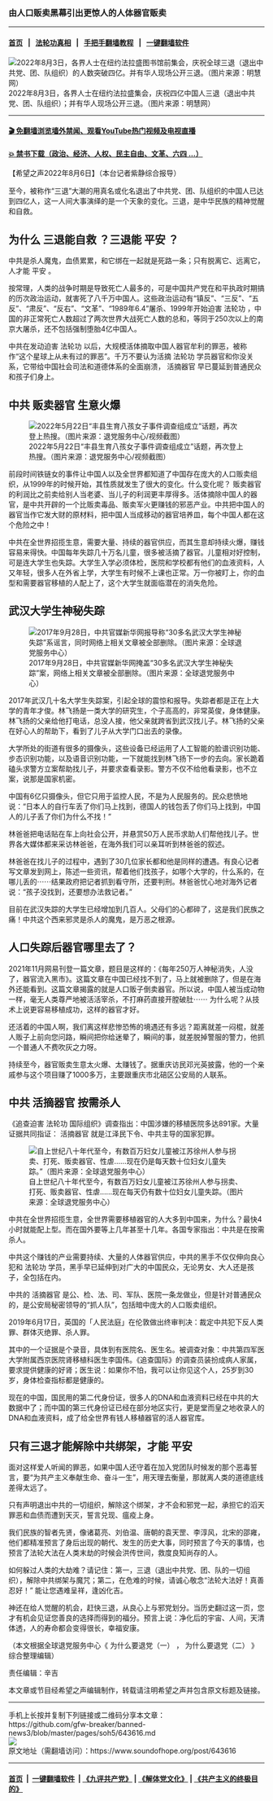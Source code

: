 ### 由人口贩卖黑幕引出更惊人的人体器官贩卖
------------------------

#### [首页](https://github.com/gfw-breaker/banned-news3/blob/master/README.md) &nbsp;&nbsp;|&nbsp;&nbsp; [法轮功真相](https://github.com/begood0513/basic/blob/master/README.md)  &nbsp;&nbsp;|&nbsp;&nbsp; [手把手翻墙教程](https://github.com/gfw-breaker/guides/wiki)  &nbsp;&nbsp;|&nbsp;&nbsp; [一键翻墙软件](https://github.com/gfw-breaker/nogfw/blob/master/README.md)  



<div><img alt="2022年8月3日，各界人士在纽约法拉盛图书馆前集会，庆祝全球三退（退出中共党、团、队组织）的人数突破四亿。并有华人现场公开三退。（图片来源：明慧网）" src="https://img.soundofhope.org/2022-08/1659817734484.jpg"/>
<br/><figcaption class="caption">
 2022年8月3日，各界人士在纽约法拉盛集会，庆祝四亿中国人三退（退出中共党、团、队组织）；并有华人现场公开三退。（图片来源：明慧网）
</figcaption></div><hr/>

#### [ 🎬  免翻墙浏览墙外禁闻、观看YouTube热门视频及电视直播](https://github.com/gfw-breaker/HelloWorld)

#### [ 💥  禁书下载（政治、经济、人权、民主自由、文革、六四 ...）](https://github.com/gfw-breaker/books/blob/master/README.md)

<div><div class="Content__Wrapper sc-1bvya0-0 grZQxZ">
 <p class="meta-top">
  <span class="meta">
   【希望之声2022年8月6日】（本台记者紫静综合报导）
  </span>
 </p>
 <p style="margin-top:15px;margin-bottom:15px">
  至今，被称作“三退”大潮的用真名或化名退出了中共党、团、队组织的中国人已达到四亿人，这一人间大事演绎的是一个天象的变化。三退，是中华民族的精神觉醒和自救。
 </p>
 <h2>
  <strong>
   为什么
   <ok href="/term/769457">
    三退能自救
   </ok>
   ？三退能
   <ok href="/term/33120">
    平安
   </ok>
   ？
  </strong>
 </h2>
 <p>
  中共是杀人魔鬼，血债累累，和它绑在一起就是死路一条；只有脱离它、远离它，人才能
  <ok href="/term/33120">
   平安
  </ok>
  。
 </p>
 <p>
  按常理，人类的战争时期是导致死亡人最多的，可是中国共产党在和平执政时期搞的历次政治运动，就害死了八千万中国人。这些政治运动有“镇反”、“三反”、“五反”、“肃反”、“反右”、“文革”、“1989年6.4”屠杀、1999年开始迫害
  <ok href="/term/968">
   法轮功
  </ok>
  ，中国的非正常死亡人数超过了两次世界大战死亡人数的总和，等同于250次以上的南京大屠杀，还不包括强制堕胎4亿中国人。
 </p>
 <p>
  中共在发动迫害
  <ok href="/term/968">
   法轮功
  </ok>
  以后，大规模活体摘取中国人器官牟利的罪恶，被称作“这个星球上从未有过的罪恶”。千万不要认为活摘
  <ok href="/term/968">
   法轮功
  </ok>
  学员器官和你没关系，它带给中国社会司法和道德体系的全面崩溃，
  <ok href="/term/2188">
   活摘器官
  </ok>
  早已蔓延到普通民众和孩子们身上。
 </p>
 <h2>
  <strong>
   中共
   <ok href="/term/533033">
    贩卖器官
   </ok>
   生意火爆
  </strong>
 </h2>
 <figure class="OImage__StyledFigure-sc-1lfley0-0 hHSfVg">
  <img alt="2022年5月22日“丰县生育八孩女子事件调查组成立”话题，再次登上热搜。（图片来源：退党服务中心/视频截图）" src="https://img.soundofhope.org/2022-08/1659816697770.jpg"/>
  <br/><figcaption>
   2022年5月22日“丰县生育八孩女子事件调查组成立”话题，再次登上热搜。（图片来源：退党服务中心/视频截图）
  </figcaption>
 </figure>
 <p>
  前段时间铁链女的事件让中国人以及全世界都知道了中国存在庞大的人口贩卖组织，从1999年的时候开始，其性质就发生了很大的变化。什么变化呢？
  <ok href="/term/533033">
   贩卖器官
  </ok>
  的利润比之前卖给别人当老婆、当儿子的利润更丰厚得多。活体摘除中国人的器官，是中共开辟的一个比贩卖毒品、贩卖军火更赚钱的邪恶产业。中共把中国人的器官当作它发大财的原材料，把中国人当成移动的器官培养皿，每个中国人都在这个危险之中！
 </p>
 <p>
  中共在全世界招揽生意，需要大量、持续的器官供应，而其生意却持续火爆，赚钱容易来得快。中国每年失踪几十万名儿童，很多被活摘了器官。儿童相对好控制，可是连大学生也失踪。大学生入学必须体检，医院和学校都有他们的血液资料，人又年轻，很多人在外省上学，大学生有时候不上课也正常。万一你被盯上，你的血型和需要器官移植的人配上了，这个大学生就面临潜在的消失危险。
 </p>
 <h2>
  <strong>
   武汉大学生神秘失踪
  </strong>
 </h2>
 <figure class="OImage__StyledFigure-sc-1lfley0-0 hHSfVg">
  <img alt="2017年9月28日，中共官媒新华网报导称“30多名武汉大学生神秘失踪”系谣言，同时网络上相关文章被全部删除。（图片来源：全球退党服务中心）" src="https://img.soundofhope.org/2022-08/1659816912154.jpg"/>
  <br/><figcaption>
   2017年9月28日，中共官媒新华网掩盖“30多名武汉大学生神秘失踪”案，网络上相关文章被全部删除。（图片来源：全球退党服务中心）
  </figcaption>
 </figure>
 <p>
  2017年武汉几十名大学生失踪案，引起全球的震惊和报导。失踪者都是正在上大学的青年才俊。林飞扬是一类大学的研究生，个子高高的，非常英俊，身体健康。林飞扬的父亲给他打电话，总没人接，他父亲就跨省到武汉找儿子。林飞扬的父亲在好心人的帮助下，看到了儿子从大学门口出去的录像。
 </p>
 <p>
  大学所处的街道有很多的摄像头，这些设备已经运用了人工智能的脸谱识别功能、步态识别功能，以及语音识别功能，一下就能找到林飞扬下一步的去向。家长跪着磕头求警方立案帮助找儿子，并要求查看录影。警方不仅不给他看录影，也不立案，说那是国家机密。
 </p>
 <p>
  中国有6亿只摄像头，但它只用于监控人民，不是为人民服务的。民众悲愤地说：“日本人的自行车丢了你们马上找到，德国人的钱包丢了你们马上找到，中国人的儿子丢了你们为什么不找！”
 </p>
 <p>
  林爸爸把电话贴在车上向社会公开，并悬赏50万人民币求助人们帮他找儿子。世界各大媒体都来采访林爸爸，在海外我们可以亲耳听到林爸爸的叙述。
 </p>
 <p>
  林爸爸在找儿子的过程中，遇到了30几位家长都和他是同样的遭遇。有良心记者写文章发到网上，陈述一些资讯，帮着他们找孩子，如哪个大学的，什么系的，在哪儿丢的⋯⋯结果政府把记者抓到看守所，还要判刑。林爸爸忧心地对海外记者说：“孩子没找到，还要想办法救记者。”
 </p>
 <p>
  目前在武汉失踪的大学生已经增加到几百人。父母们的心都碎了，这是我们民族之痛！中共这个西来邪灵是杀人的魔鬼，是万恶之根源。
 </p>
 <h2>
  <strong>
   人口失踪后器官哪里去了？
  </strong>
 </h2>
 <p>
  2021年11月网易刊登一篇文章，题目是这样的：《每年250万人神秘消失，人没了，器官流入黑市》。这篇文章在中国已经找不到了，马上就被删除了，但是在海外还能看到。这篇文章揭露的就是人口贩子倒卖器官。所以说，中国人被当成动物一样，毫无人类尊严地被活活宰杀，不打麻药直接开膛破肚⋯⋯ 为什么呢？从技术上说更容易移植成功，这样的器官才好。
 </p>
 <p>
  还活着的中国人啊，我们离这样悲惨恐怖的境遇还有多远？距离就差一闷棍，就差人贩子上前向您问路，瞬间把你给迷晕了，瞬间的事，就差脱掉警服的警力，他抓一个普通人不费吹灰之力呀。
 </p>
 <p>
  持续至今，器官贩卖生意太火爆、太赚钱了。据重庆访民邓光英披露，他的一个亲戚参与这个项目赚了1000多万，主要跟重庆市北碚区公安局的人联系。
 </p>
 <h2>
  <strong>
   中共
   <ok href="/term/2188">
    活摘器官
   </ok>
   按需杀人
  </strong>
 </h2>
 <p>
  《追查迫害
  <ok href="/term/968">
   法轮功
  </ok>
  国际组织》调查指出：中国涉嫌的移植医院多达891家。大量证据共同指证：
  <ok href="/term/2188">
   活摘器官
  </ok>
  就是江泽民下令、中共主导的国家犯罪。
 </p>
 <figure class="OImage__StyledFigure-sc-1lfley0-0 hHSfVg">
  <img alt="自上世纪八十年代至今，有数百万妇女儿童被江苏徐州人参与拐卖、打死、贩卖器官、性虐……现在仍是每天数十位妇女儿童失踪。”（图片来源：全球退党服务中心）" src="https://img.soundofhope.org/2022-08/1659817466533.jpg"/>
  <br/><figcaption>
   自上世纪八十年代至今，有数百万妇女儿童被江苏徐州人参与拐卖、打死、贩卖器官、性虐……现在每天仍有数十位妇女儿童失踪。（图片来源：全球退党服务中心）
  </figcaption>
 </figure>
 <p>
  中共在全世界招揽生意，全世界需要移植器官的人大多到中国来，为什么？最快4小时就能配上型。而在国外要等上几年甚至十几年。各国专家指出：中共是在按需杀人。
 </p>
 <p>
  中共这个赚钱的产业需要持续、大量的人体器官供应，中共的黑手不仅仅伸向良心犯和
  <ok href="/term/968">
   法轮功
  </ok>
  学员，黑手早已延伸到对广大的中国民众，无论男女、大人还是孩子，全包括在内。
 </p>
 <p>
  中共的
  <ok href="/term/2188">
   活摘器官
  </ok>
  是公、检、法、司、军队、医院一条龙做业，但是针对普通民众的，是公安局秘密领导的“抓人队”，包括暗中庞大的人口贩卖组织。
 </p>
 <p>
  2019年6月17日，英国的「人民法庭」在伦敦做出终审判决：裁定中共犯下反人类罪、群体灭绝罪、杀人罪。
 </p>
 <p>
  其中的一个证据是个录音，具体到有医院名、医生名。被调查对象：中共第四军医大学附属西京医院肾移植科医生李国伟。《追查国际》的调查员装扮成病人家属，要求提供健康的好肾；医生说：如果你不怕，我可以让你见这个人，25岁到30岁，身体检查指标都是健康的。
 </p>
 <p>
  现在的中国，国民用的第二代身份证，很多人的DNA和血液资料已经在中共的大数据中了；而中国的第三代身份证已经在部分地区实行，更是堂而皇之地收录人的DNA和血液资料，成了给全世界有钱人移植器官的活人器官库。
 </p>
 <h2>
  <strong>
   只有三退才能解除中共绑架，才能
   <ok href="/term/33120">
    平安
   </ok>
  </strong>
 </h2>
 <p>
  面对这样爱人听闻的罪恶，如果中国人还守着在加入党团队时候发的那个恶毒誓言，要“为共产主义奉献生命、奋斗一生”，用天理去衡量，那就离人类的道德底线差得太远了。
 </p>
 <p>
  只有声明退出中共的一切组织，解除这个绑架，才不会和邪党一起，承担它的滔天罪恶和血债而遭到天灭，誓言兑现、瘟疫上身。
 </p>
 <p>
  我们民族的智者先贤，像诸葛亮、刘伯温、唐朝的袁天罡、李淳风，北宋的邵雍，他们都精准预言了身后出现的朝代、发生的历史大事，同时预言了今天的事情，也预言了法轮大法在人类末劫的时候会洪传世间，救度良知尚存的人。
 </p>
 <p>
  如何躲过人类的大劫难？请记住：第一，三退（退出中共党、团、队的一切组织），解除中共绑架与魔咒；第二，在危难的时候，请诚心敬念“法轮大法好！真善忍好！” 能让您遇难呈祥，逢凶化吉。
 </p>
 <p>
  神还在给人觉醒的机会，赶快三退，从良心上与邪党划分。当历史翻过这一页，您才有机会见证您善良的选择而得到的福分。预言上说：净化后的宇宙、人间，天清体透，人的寿命都会变得很长，幸福安康。
 </p>
 <p>
  （本文根据全球退党服务中心《
  <ok href="https://www.tuidang.org/2022/06/16/%e4%b8%ba%e4%bb%80%e4%b9%88%e8%a6%81%e4%b8%89%e9%80%80/">
   为什么要退党（一）
  </ok>
  ，
  <ok href="https://www.tuidang.org/2022/06/16/%e4%b8%ba%e4%bb%80%e4%b9%88%e4%b8%89%e9%80%802/">
   为什么要退党（二）
  </ok>
  》综合整理编辑）
 </p>
 <p class="meta-btm">
  责任编辑：辛吉
 </p>
 <p class="meta-btm">
  本文章或节目经希望之声编辑制作，转载请注明希望之声并包含原文标题及链接。
 </p>
</div>
</div>
<hr/>
手机上长按并复制下列链接或二维码分享本文章：<br/>
https://github.com/gfw-breaker/banned-news3/blob/master/pages/soh5/643616.md <br/>
<a href='https://github.com/gfw-breaker/banned-news3/blob/master/pages/soh5/643616.md'><img src='https://github.com/gfw-breaker/banned-news3/blob/master/pages/soh5/643616.md.png'/></a> <br/>
原文地址（需翻墙访问）：https://www.soundofhope.org/post/643616


------------------------
#### [首页](https://github.com/gfw-breaker/banned-news3/blob/master/README.md) &nbsp;|&nbsp; [一键翻墙软件](https://github.com/gfw-breaker/nogfw/blob/master/README.md) &nbsp;| [《九评共产党》](https://github.com/gfw-breaker/9ping.md/blob/master/README.md#九评之一评共产党是什么) | [《解体党文化》](https://github.com/gfw-breaker/jtdwh.md/blob/master/README.md) | [《共产主义的终极目的》](https://github.com/gfw-breaker/gczydzjmd.md/blob/master/README.md)


<img src='http://gfw-breaker.win/banned-news3/pages/soh5/643616.md' width='0px' height='0px'/>